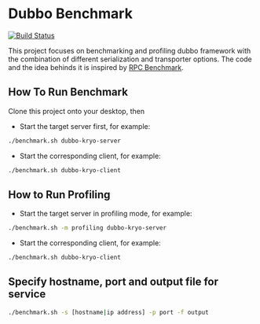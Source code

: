 # Dubbo Benchmark

[![Build Status](https://travis-ci.org/apache/dubbo-benchmark.svg?branch=master)](https://travis-ci.org/apache/dubbo-benchmark)

This project focuses on benchmarking and profiling dubbo framework with the combination of different serialization and transporter options. The code and the idea behinds it is inspired by [RPC Benchmark](https://github.com/hank-whu/rpc-benchmark). 

## How To Run Benchmark

Clone this project onto your desktop, then

* Start the target server first, for example:
```bash
./benchmark.sh dubbo-kryo-server
```

* Start the corresponding client, for example:
```bash
./benchmark.sh dubbo-kryo-client
```

## How to Run Profiling

* Start the target server in profiling mode, for example:
```bash
./benchmark.sh -m profiling dubbo-kryo-server
```

* Start the corresponding client, for example:
```bash
./benchmark.sh dubbo-kryo-client
```

## Specify hostname, port and output file for service

```bash
./benchmark.sh -s [hostname|ip address] -p port -f output
```